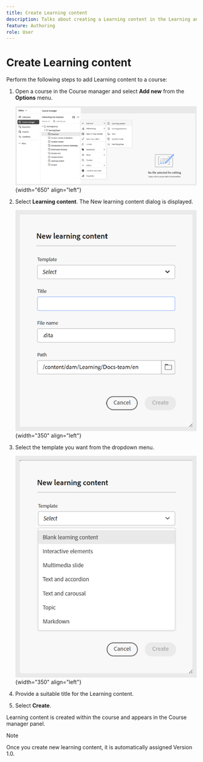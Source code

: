 ```yaml
---
title: Create Learning content
description: Talks about creating a Learning content in the Learning and Training content.
feature: Authoring 
role: User
---
```

# Create Learning content

Perform the following steps to add Learning content to a course: 

1. Open a course in the Course manager and select **Add new** from the **Options** menu.  

    ![](assets/workflow-learning-content.png){width="650" align="left"}
    
1. Select **Learning content**.
   The New learning content dialog is displayed.  

    ![](assets/learning-content-dialog.png){width="350" align="left"}

1. Select the template you want from the dropdown menu. 
  
    ![](assets/template-types-lc.png){width="350" align="left"}

1. Provide a suitable title for the Learning content. 
1. Select **Create**.
   
Learning content is created within the course and appears in the Course manager panel. 

>[!NOTE]
>
> Once you create new learning content, it is automatically assigned Version 1.0. 

